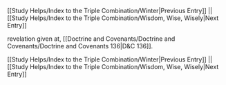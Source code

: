 [[Study Helps/Index to the Triple Combination/Winter|Previous Entry]]  ||  [[Study Helps/Index to the Triple Combination/Wisdom, Wise, Wisely|Next Entry]]

 revelation given at, [[Doctrine and Covenants/Doctrine and Covenants/Doctrine and Covenants 136|D&C 136]].

[[Study Helps/Index to the Triple Combination/Winter|Previous Entry]]  ||  [[Study Helps/Index to the Triple Combination/Wisdom, Wise, Wisely|Next Entry]]